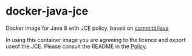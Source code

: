 # docker-java-jce

Docker image for Java 8 with JCE policy, based on [commitd/java](https://github.com/commitd/docker-java)

In using this container image you are agreeing to the licence and export useof the JCE. Please consult the README in the [Policy](http://www.oracle.com/technetwork/java/javase/downloads/jce8-download-2133166.htm).

